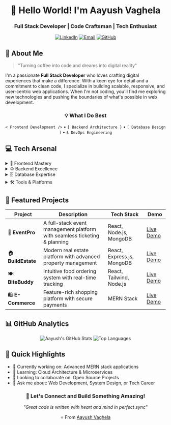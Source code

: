 <div align="center">

# 👋 Hello World! I'm Aayush Vaghela
### Full Stack Developer | Code Craftsman | Tech Enthusiast

[![LinkedIn](https://img.shields.io/badge/LinkedIn-0077B5?style=for-the-badge&logo=linkedin&logoColor=white)](https://www.linkedin.com/in/aayush-vaghela-a50a65194/)
[![Email](https://img.shields.io/badge/Gmail-D14836?style=for-the-badge&logo=gmail&logoColor=white)](mailto:aayushvaghela12@gmail.com)
[![GitHub](https://img.shields.io/badge/GitHub-100000?style=for-the-badge&logo=github&logoColor=white)](https://github.com/AAYUSH412)

</div>

## 🚀 About Me
> "Turning coffee into code and dreams into digital reality"

I'm a passionate **Full Stack Developer** who loves crafting digital experiences that make a difference. With a keen eye for detail and a commitment to clean code, I specialize in building scalable, responsive, and user-centric web applications. When I'm not coding, you'll find me exploring new technologies and pushing the boundaries of what's possible in web development.

<div align="center">

### 💡 What I Do Best
`< Frontend Development />` • `{ Backend Architecture }` • `[ Database Design ]` • `$ DevOps Engineering`

</div>

## 💻 Tech Arsenal

<details>
<summary>🎨 Frontend Mastery</summary>

- ![React](https://img.shields.io/badge/React-61DAFB?style=for-the-badge&logo=react&logoColor=black) 
- ![Tailwind CSS](https://img.shields.io/badge/Tailwind_CSS-38B2AC?style=for-the-badge&logo=tailwind-css&logoColor=white)
- ![JavaScript](https://img.shields.io/badge/JavaScript-F7DF1E?style=for-the-badge&logo=javascript&logoColor=black)
- ![TypeScript](https://img.shields.io/badge/TypeScript-3178C6?style=for-the-badge&logo=typescript&logoColor=white)
</details>

<details>
<summary>⚙️ Backend Excellence</summary>

- ![Node.js](https://img.shields.io/badge/Node.js-339933?style=for-the-badge&logo=nodedotjs&logoColor=white)
- ![Express.js](https://img.shields.io/badge/Express.js-000000?style=for-the-badge&logo=express&logoColor=white)
</details>

<details>
<summary>🗄️ Database Expertise</summary>

- ![MongoDB](https://img.shields.io/badge/MongoDB-4EA94B?style=for-the-badge&logo=mongodb&logoColor=white)
- ![MySQL](https://img.shields.io/badge/MySQL-4479A1?style=for-the-badge&logo=mysql&logoColor=white)
</details>

<details>
<summary>🛠️ Tools & Platforms</summary>

- ![Git](https://img.shields.io/badge/Git-F05032?style=for-the-badge&logo=git&logoColor=white)
- ![Docker](https://img.shields.io/badge/Docker-2496ED?style=for-the-badge&logo=docker&logoColor=white)
- ![AWS](https://img.shields.io/badge/AWS-232F3E?style=for-the-badge&logo=amazon-aws&logoColor=white)
- ![Firebase](https://img.shields.io/badge/Firebase-FFCA28?style=for-the-badge&logo=firebase&logoColor=black)
</details>

## 🌟 Featured Projects

<div align="center">

| Project | Description | Tech Stack | Demo |
|---------|-------------|------------|------|
| 🎉 **EventPro** | A full-stack event management platform with seamless ticketing & planning | React, Node.js, MongoDB | [Live Demo](https://eventpro-frontend.vercel.app/) |
| 🏠 **BuildEstate** | Modern real estate platform with advanced property management | React, Express.js, MongoDB | [Live Demo](https://real-estate-website-sepia-two.vercel.app/) |
| 🍽️ **BiteBuddy** | Intuitive food ordering system with real-time tracking | React, Tailwind, Node.js | [Live Demo](https://full-stack-online-food-ordering-system-frontend.vercel.app/) |
| 🛍️ **E-Commerce** | Feature-rich shopping platform with secure payments | MERN Stack | [Live Demo](https://e-commerce-website-frontend-ashy.vercel.app/) |

</div>

## 📊 GitHub Analytics

<div align="center">

![Aayush's GitHub Stats](https://github-readme-stats.vercel.app/api?username=AAYUSH412&show_icons=true&theme=radical)
![Top Languages](https://github-readme-stats.vercel.app/api/top-langs/?username=AAYUSH412&layout=compact&theme=radical)

</div>

## 🎯 Quick Highlights

- 🔭 Currently working on: Advanced MERN stack applications
- 🌱 Learning: Cloud Architecture & Microservices
- 👯 Looking to collaborate on: Open Source Projects
- 💬 Ask me about: Web Development, System Design, or Tech Career


<div align="center">

### 🤝 Let's Connect and Build Something Amazing!

*"Great code is written with heart and mind in perfect sync"*

⭐️ From [Aayush Vaghela](https://github.com/AAYUSH412)

</div>
